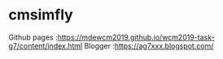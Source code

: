 # cmsimfly
Github pages :https://mdewcm2019.github.io/wcm2019-task-g7/content/index.html
Blogger :https://ag7xxx.blogspot.com/
